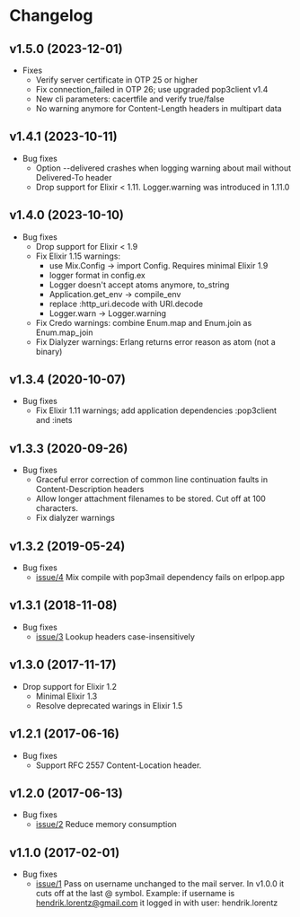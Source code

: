 # Changelog

## v1.5.0 (2023-12-01)
* Fixes
  * Verify server certificate in OTP 25 or higher
  * Fix connection_failed in OTP 26; use upgraded pop3client v1.4
  * New cli parameters: cacertfile and verify true/false
  * No warning anymore for Content-Length headers in multipart data

## v1.4.1 (2023-10-11)
* Bug fixes
  * Option --delivered crashes when logging warning about mail without Delivered-To header
  * Drop support for Elixir < 1.11. Logger.warning was introduced in 1.11.0

## v1.4.0 (2023-10-10)

* Bug fixes
  * Drop support for Elixir < 1.9
  * Fix Elixir 1.15 warnings: 
    * use Mix.Config -> import Config. Requires minimal Elixir 1.9
    * logger format in config.ex
    * Logger doesn't accept atoms anymore, to_string
    * Application.get_env -> compile_env
    * replace :http_uri.decode with URI.decode
    * Logger.warn -> Logger.warning
  * Fix Credo warnings: combine Enum.map and Enum.join as Enum.map_join
  * Fix Dialyzer warnings: Erlang returns error reason as atom (not a binary) 

## v1.3.4 (2020-10-07)

* Bug fixes
  * Fix Elixir 1.11 warnings; add application dependencies :pop3client and :inets

## v1.3.3 (2020-09-26)

* Bug fixes
  * Graceful error correction of common line continuation faults in Content-Description headers
  * Allow longer attachment filenames to be stored. Cut off at 100 characters.
  * Fix dialyzer warnings

## v1.3.2 (2019-05-24)

* Bug fixes
  * [issue/4](https://github.com/nico-amsterdam/pop3mail/issues/4) Mix compile with pop3mail dependency fails on erlpop.app

## v1.3.1 (2018-11-08)

* Bug fixes
  * [issue/3](https://github.com/nico-amsterdam/pop3mail/issues/3) Lookup headers case-insensitively

## v1.3.0 (2017-11-17)

* Drop support for Elixir 1.2
  * Minimal Elixir 1.3
  * Resolve deprecated warings in Elixir 1.5

## v1.2.1 (2017-06-16)

* Bug fixes
  * Support RFC 2557 Content-Location header.

## v1.2.0 (2017-06-13)

* Bug fixes
  * [issue/2](https://github.com/nico-amsterdam/pop3mail/issues/2) Reduce memory consumption

## v1.1.0 (2017-02-01)

* Bug fixes
  * [issue/1](https://github.com/nico-amsterdam/pop3mail/issues/1) Pass on username unchanged to the mail server. In v1.0.0 it cuts off at the last @ symbol. Example: if username is hendrik.lorentz@gmail.com it logged in with user: hendrik.lorentz

